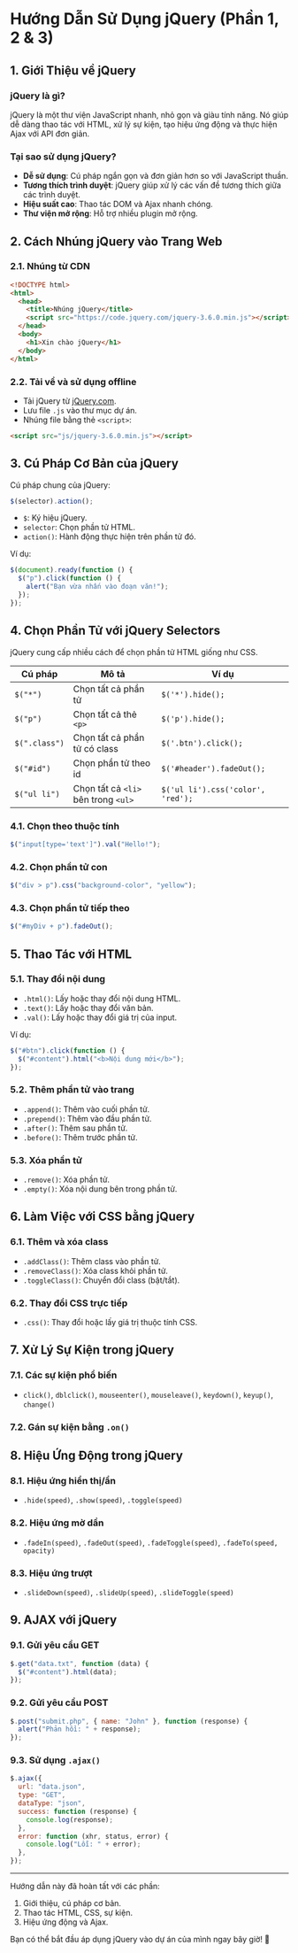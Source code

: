 # Hướng Dẫn Sử Dụng jQuery (Phần 1, 2 & 3)

## 1. Giới Thiệu về jQuery

### jQuery là gì?

jQuery là một thư viện JavaScript nhanh, nhỏ gọn và giàu tính năng. Nó giúp dễ dàng thao tác với HTML, xử lý sự kiện, tạo hiệu ứng động và thực hiện Ajax với API đơn giản.

### Tại sao sử dụng jQuery?

- **Dễ sử dụng**: Cú pháp ngắn gọn và đơn giản hơn so với JavaScript thuần.
- **Tương thích trình duyệt**: jQuery giúp xử lý các vấn đề tương thích giữa các trình duyệt.
- **Hiệu suất cao**: Thao tác DOM và Ajax nhanh chóng.
- **Thư viện mở rộng**: Hỗ trợ nhiều plugin mở rộng.

## 2. Cách Nhúng jQuery vào Trang Web

### 2.1. Nhúng từ CDN

```html
<!DOCTYPE html>
<html>
  <head>
    <title>Nhúng jQuery</title>
    <script src="https://code.jquery.com/jquery-3.6.0.min.js"></script>
  </head>
  <body>
    <h1>Xin chào jQuery</h1>
  </body>
</html>
```

### 2.2. Tải về và sử dụng offline

- Tải jQuery từ [jQuery.com](https://jquery.com/).
- Lưu file `.js` vào thư mục dự án.
- Nhúng file bằng thẻ `<script>`:

```html
<script src="js/jquery-3.6.0.min.js"></script>
```

## 3. Cú Pháp Cơ Bản của jQuery

Cú pháp chung của jQuery:

```javascript
$(selector).action();
```

- `$`: Ký hiệu jQuery.
- `selector`: Chọn phần tử HTML.
- `action()`: Hành động thực hiện trên phần tử đó.

Ví dụ:

```javascript
$(document).ready(function () {
  $("p").click(function () {
    alert("Bạn vừa nhấn vào đoạn văn!");
  });
});
```

## 4. Chọn Phần Tử với jQuery Selectors

jQuery cung cấp nhiều cách để chọn phần tử HTML giống như CSS.

| Cú pháp       | Mô tả                               | Ví dụ                             |
| ------------- | ----------------------------------- | --------------------------------- |
| `$("*")`      | Chọn tất cả phần tử                 | `$('*').hide();`                  |
| `$("p")`      | Chọn tất cả thẻ `<p>`               | `$('p').hide();`                  |
| `$(".class")` | Chọn tất cả phần tử có class        | `$('.btn').click();`              |
| `$("#id")`    | Chọn phần tử theo id                | `$('#header').fadeOut();`         |
| `$("ul li")`  | Chọn tất cả `<li>` bên trong `<ul>` | `$('ul li').css('color', 'red');` |

### 4.1. Chọn theo thuộc tính

```javascript
$("input[type='text']").val("Hello!");
```

### 4.2. Chọn phần tử con

```javascript
$("div > p").css("background-color", "yellow");
```

### 4.3. Chọn phần tử tiếp theo

```javascript
$("#myDiv + p").fadeOut();
```

## 5. Thao Tác với HTML

### 5.1. Thay đổi nội dung

- `.html()`: Lấy hoặc thay đổi nội dung HTML.
- `.text()`: Lấy hoặc thay đổi văn bản.
- `.val()`: Lấy hoặc thay đổi giá trị của input.

Ví dụ:

```javascript
$("#btn").click(function () {
  $("#content").html("<b>Nội dung mới</b>");
});
```

### 5.2. Thêm phần tử vào trang

- `.append()`: Thêm vào cuối phần tử.
- `.prepend()`: Thêm vào đầu phần tử.
- `.after()`: Thêm sau phần tử.
- `.before()`: Thêm trước phần tử.

### 5.3. Xóa phần tử

- `.remove()`: Xóa phần tử.
- `.empty()`: Xóa nội dung bên trong phần tử.

## 6. Làm Việc với CSS bằng jQuery

### 6.1. Thêm và xóa class

- `.addClass()`: Thêm class vào phần tử.
- `.removeClass()`: Xóa class khỏi phần tử.
- `.toggleClass()`: Chuyển đổi class (bật/tắt).

### 6.2. Thay đổi CSS trực tiếp

- `.css()`: Thay đổi hoặc lấy giá trị thuộc tính CSS.

## 7. Xử Lý Sự Kiện trong jQuery

### 7.1. Các sự kiện phổ biến

- `click()`, `dblclick()`, `mouseenter()`, `mouseleave()`, `keydown()`, `keyup()`, `change()`

### 7.2. Gán sự kiện bằng `.on()`

## 8. Hiệu Ứng Động trong jQuery

### 8.1. Hiệu ứng hiển thị/ẩn

- `.hide(speed)`, `.show(speed)`, `.toggle(speed)`

### 8.2. Hiệu ứng mờ dần

- `.fadeIn(speed)`, `.fadeOut(speed)`, `.fadeToggle(speed)`, `.fadeTo(speed, opacity)`

### 8.3. Hiệu ứng trượt

- `.slideDown(speed)`, `.slideUp(speed)`, `.slideToggle(speed)`

## 9. AJAX với jQuery

### 9.1. Gửi yêu cầu GET

```javascript
$.get("data.txt", function (data) {
  $("#content").html(data);
});
```

### 9.2. Gửi yêu cầu POST

```javascript
$.post("submit.php", { name: "John" }, function (response) {
  alert("Phản hồi: " + response);
});
```

### 9.3. Sử dụng `.ajax()`

```javascript
$.ajax({
  url: "data.json",
  type: "GET",
  dataType: "json",
  success: function (response) {
    console.log(response);
  },
  error: function (xhr, status, error) {
    console.log("Lỗi: " + error);
  },
});
```

---

Hướng dẫn này đã hoàn tất với các phần:

1. Giới thiệu, cú pháp cơ bản.
2. Thao tác HTML, CSS, sự kiện.
3. Hiệu ứng động và Ajax.

Bạn có thể bắt đầu áp dụng jQuery vào dự án của mình ngay bây giờ! 🚀
